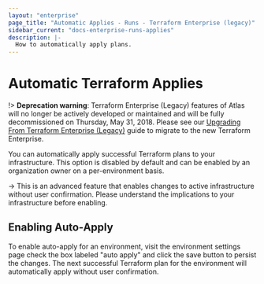 ```yaml
---
layout: "enterprise"
page_title: "Automatic Applies - Runs - Terraform Enterprise (legacy)"
sidebar_current: "docs-enterprise-runs-applies"
description: |-
  How to automatically apply plans.
---
```


# Automatic Terraform Applies

!> **Deprecation warning**: Terraform Enterprise (Legacy) features of Atlas will no longer be actively developed or maintained and will be fully decommissioned on Thursday, May 31, 2018. Please see our [Upgrading From Terraform Enterprise (Legacy)](https://www.terraform.io/docs/enterprise/upgrade/index.html) guide to migrate to the new Terraform Enterprise.

You can automatically apply successful Terraform plans to your
infrastructure. This option is disabled by default and can be enabled by an
organization owner on a per-environment basis.

-> This is an advanced feature that enables changes to active infrastructure
without user confirmation. Please understand the implications to your
infrastructure before enabling.

## Enabling Auto-Apply

To enable auto-apply for an environment, visit the environment settings page
check the box labeled "auto apply" and click the save button to persist the
changes. The next successful Terraform plan for the environment will
automatically apply without user confirmation.

